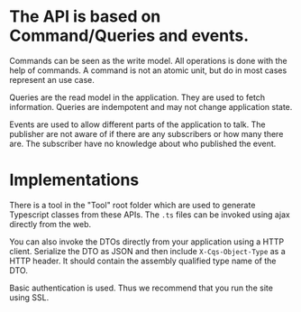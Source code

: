 ﻿The API is based on Command/Queries and events. 
==============

Commands can be seen as the write model. All operations is done with the
help of commands. A command is not an atomic unit, but do in most cases represent an use case.

Queries are the read model in the application. They are used to fetch information. Queries are indempotent and may not change
application state.

Events are used to allow different parts of the application to talk. The publisher are not aware of if there are any 
subscribers or how many there are. The subscriber have no knowledge about who published the event.

# Implementations

There is a tool in the "Tool" root folder which are used to generate Typescript classes from these APIs. The `.ts` files can be
invoked using ajax directly from the web.

You can also invoke the DTOs directly from your application using a HTTP client. Serialize the DTO as JSON and then include
`X-Cqs-Object-Type` as a HTTP header. It should contain the assembly qualified type name of the DTO. 

Basic authentication is used. Thus we recommend that you run the site using SSL.
